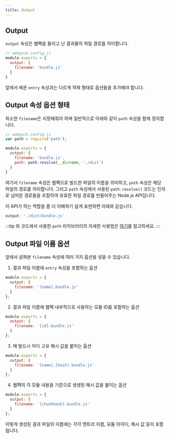 ```yaml
---
title: Output
---
```


## Output

`output` 속성은 웹팩을 돌리고 난 결과물의 파일 경로를 의미합니다.

```js
// webpack.config.js
module.exports = {
  output: {
    filename: 'bundle.js'
  }
}
```

앞에서 배운 `entry` 속성과는 다르게 객체 형태로 옵션들을 추가해야 합니다.

## Output 속성 옵션 형태

최소한 `filename`은 지정해줘야 하며 일반적으로 아래와 같이 `path` 속성을 함께 정의합니다.

```js
// webpack.config.js
var path = require('path');

module.exports = {
  output: {
    filename: 'bundle.js',
    path: path.resolve(__dirname, './dist')
  }
}
```

여기서 `filename` 속성은 웹팩으로 빌드한 파일의 이름을 의미하고, `path` 속성은 해당 파일의 경로를 의미합니다. 그리고 `path` 속성에서 사용된 `path.resolve()` 코드는 인자로 넘어온 경로들을 조합하여 유효한 파일 경로를 만들어주는 Node.js API입니다. 

이 API가 하는 역할을 좀 더 이해하기 쉽게 표현하면 아래와 같습니다.

```js
output: './dist/bundle.js'
```

:::tip
위 코드에서 사용한 `path` 라이브러리의 자세한 사용법은 [여기](https://nodejs.org/api/path.html)를 참고하세요.
:::

## Output 파일 이름 옵션

앞에서 살펴본 `filename` 속성에 여러 가지 옵션을 넣을 수 있습니다.

1. 결과 파일 이름에 `entry` 속성을 포함하는 옵션

```js
module.exports = {
  output: {
    filename: '[name].bundle.js'
  }
};
```

2. 결과 파일 이름에 웹팩 내부적으로 사용하는 모듈 ID를 포함하는 옵션

```js
module.exports = {
  output: {
    filename: '[id].bundle.js'
  }
};
```

3. 매 빌드시 마다 고유 해시 값을 붙이는 옵션

```js
module.exports = {
  output: {
    filename: '[name].[hash].bundle.js'
  }
};
```

4. 웹팩의 각 모듈 내용을 기준으로 생생된 해시 값을 붙이는 옵션

```js
module.exports = {
  output: {
    filename: '[chunkhash].bundle.js'
  }
};
```

이렇게 생성된 결과 파일의 이름에는 각각 엔트리 이름, 모듈 아이디, 해시 값 등이 포함됩니다.